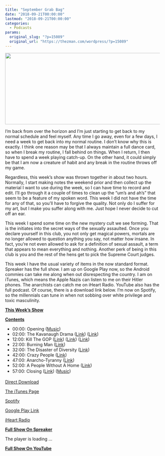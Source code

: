 ```yaml
---
title: "September Grab Bag"
date: "2018-09-21T00:00:00"
lastmod: "2018-09-21T00:00:00"
categories:
  - Podcasts
params:
  original_slug: "?p=15089"
  original_url: "https://thezman.com/wordpress/?p=15089"
---
```


[<img
src="http://thezman.com/wordpress/wp-content/uploads/2018/01/Power-Hour.png"
decoding="async" width="600" height="233" />](http://thezman.com/wordpress/wp-content/uploads/2018/01/Power-Hour.png)

I’m back from over the horizon and I’m just starting to get back to my
normal schedule and feel myself. Any time I go away, even for a few
days, I need a week to get back into my normal routine. I don’t know why
this is exactly. I think one reason may be that I always maintain a full
dance card, so when I break my routine, I fall behind on things. When I
return, I then have to spend a week playing catch-up. On the other hand,
it could simply be that I am now a creature of habit and any break in
the routine throws off my game.

Regardless, this week’s show was thrown together in about two hours.
Normally, I start making notes the weekend prior and then collect up the
material I want to use during the week, so I can have time to record and
edit. I’ll go through it a couple of times to clean up the “um’s and
ah’s” that seem to be a feature of my spoken word. This week I did not
have the time for any of that, so you’ll have to forgive the quality.
Not only do I suffer for my art, but I make you suffer along with me.
Just hope I never decide to cut off an ear.

This week I spend some time on the new mystery cult we see forming. That
is the initiates into the secret ways of the sexually assaulted. Once
you declare yourself in this club, you not only get magical powers,
mortals are no longer allowed to question anything you say, not matter
how insane. In fact, you’re not even allowed to ask for a definition of
sexual assault, a term that appears to mean everything and nothing.
Another perk of being in this club is you and the rest of the hens get
to pick the Supreme Court judges.

This week I have the usual variety of items in the now standard format.
Spreaker has the full show. I am up on Google Play now, so the Android
commies can take me along when out disrespecting the country. I am on
iTunes, which means the Apple Nazis can listen to me on their Hitler
phones. The anarchists can catch me on iHeart Radio. YouTube also has
the full podcast. Of course, there is a download link below. I’m now on
Spotify, so the millennials can tune in when not sobbing over white
privilege and toxic masculinity.

**<u>This Week’s Show</u>**

**<u>Contents</u>**

-   00:00: Opening
    (<a href="https://www.youtube.com/watch?v=0lVdMbUx1_k" rel="noopener"
    target="_blank">Music</a>)
-   02:00: The Kavanaugh Drama (<a
    href="https://www.washingtonpost.com/investigations/california-professor-writer-of-confidential-brett-kavanaugh-letter-speaks-out-about-her-allegation-of-sexual-assault/2018/09/16/46982194-b846-11e8-94eb-3bd52dfe917b_story.html"
    rel="noopener" target="_blank">Link</a>) (<a
    href="https://www.washingtonexaminer.com/news/blasey-ford-refuses-monday-hearing-kavanaugh-appears-confident"
    rel="noopener" target="_blank">Link</a>)
-   12:00: Kill The GOP (<a
    href="https://www.washingtonpost.com/business/economy/house-republicans-ready-new-tax-cut-package-aim-to-advance-it-ahead-of-midterms/2018/07/24/2d01187e-8f7b-11e8-b769-e3fff17f0689_story.html"
    rel="noopener" target="_blank">Link</a>) (<a
    href="https://news.gallup.com/poll/242189/record-low-cite-economic-issues-top-problem.aspx"
    rel="noopener" target="_blank">Link</a>) (<a
    href="https://thehill.com/policy/finance/407218-senate-approves-854b-spending-bill"
    rel="noopener" target="_blank">Link</a>)
-   22:00: Burning Man (<a
    href="https://www.dailymail.co.uk/news/article-6178607/Campmates-hiked-Burning-Man-say-Orgy-Dome-boring.html"
    rel="noopener" target="_blank">Link</a>)
-   32:00: The Disaster of Diversity (<a
    href="https://www.washingtonexaminer.com/washington-secrets/nearly-half-in-top-5-u-s-cities-dont-speak-english-at-home-record-67-million"
    rel="noopener" target="_blank">Link</a>)
-   42:00: Crazy People (<a
    href="https://voiceofeurope.com/2018/09/swedish-university-professor-may-get-fired-for-saying-men-and-women-are-biologically-and-anatomically-different/"
    rel="noopener" target="_blank">Link</a>)
-   47:00: Anarcho-Tyranny (<a
    href="https://www.bizjournals.com/baltimore/news/2018/09/19/towson-man-indicted-in-364-million-ponzi-scheme.html"
    rel="noopener" target="_blank">Link</a>)
-   52:00: A People Without A Home (<a
    href="https://www.michigandaily.com/section/community-affairs/controversy-regarding-decline-recommendation-letter-claims-anti-semitism"
    rel="noopener" target="_blank">Link</a>)
-   <span style="line-height: 1.625;">57:00: Closing (<a
    href="https://www.breitbart.com/big-government/2018/09/20/exclusive-house-to-vote-on-mccarthy-resolution-admonishing-cities-for-allowing-illegal-aliens-to-vote-in-local-elections/"
    rel="noopener" target="_blank">Link</a>)
    (<a href="https://www.youtube.com/watch?v=0lVdMbUx1_k" rel="noopener"
    target="_blank">Music</a>)</span>

<a href="https://api.spreaker.com/v2/episodes/15770346/download.mp3"
rel="noopener" target="_blank">Direct Download</a>

<a
href="https://itunes.apple.com/us/podcast/the-z-blog-power-hour/id1262799640?mt=2"
rel="noopener" target="_blank">The iTunes Page</a>

<a
href="https://open.spotify.com/show/5BjtT6oNlylv36FNXZxiIc?si=GaW-JFa6RHuOHiF2iHQO3Q"
rel="noopener" target="_blank">Spotify</a>

<a
href="https://playmusic.app.goo.gl/?ibi=com.google.PlayMusic&amp;isi=691797987&amp;ius=googleplaymusic&amp;link=https://play.google.com/music/m/Ign2aae4ofqi7ih4zik5ipqtv3y?t%3DThe_Z_Blog_Power_Hour%26pcampaignid%3DMKT-na-all-co-pr-mu-pod-16"
rel="noopener" target="_blank">Google Play Link</a>

<a href="https://www.iheart.com/podcast/the-z-blog-power-hour-29246491/"
rel="noopener" target="_blank">iHeart Radio</a>

**<u>Full Show On Spreaker</u>**

The player is loading ...

<span class="widget_spinner dark"></span>

**<u>Full Show On YouTube</u>**
